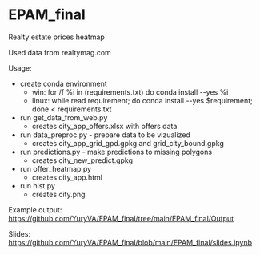# EPAM_final
Realty estate prices heatmap

Used data from realtymag.com

Usage:
 - create conda environment
   - win: for /f %i in (requirements.txt) do conda install --yes %i
   - linux: while read requirement; do conda install --yes $requirement; done < requirements.txt
 - run get_data_from_web.py 
   - creates city_app_offers.xlsx with offers data
 - run data_preproc.py - prepare data to be vizualized
   - creates city_app_grid_gpd.gpkg and grid_city_bound.gpkg
 - run predictions.py - make predictions to missing polygons 
   - creates city_new_predict.gpkg
 - run offer_heatmap.py
   - creates city_app.html
 - run hist.py
   - creates city.png
 
Example output: https://github.com/YuryVA/EPAM_final/tree/main/EPAM_final/Output

Slides: https://github.com/YuryVA/EPAM_final/blob/main/EPAM_final/slides.ipynb
